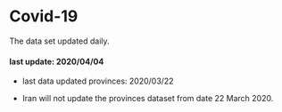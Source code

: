# Covid-19

The data set updated daily.

#### last update: 2020/04/04

* last data updated provinces: 2020/03/22 

* Iran will not update the provinces dataset from date 22 March 2020.
